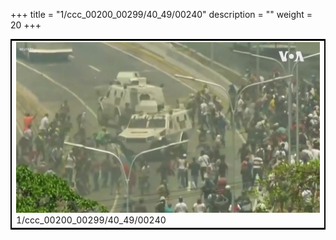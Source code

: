 +++
title = "1/ccc_00200_00299/40_49/00240"
description = ""
weight = 20
+++

<table style="border:2px solid black;max-width:800px;max-height:800px;" 
><tr><td>
<img class="center-fit-jpg"
src="/jpg_/aaa_20190430_NxaOmWaI8sI_00239.jpg">
1/ccc_00200_00299/40_49/00240
</img></td></tr></table>
